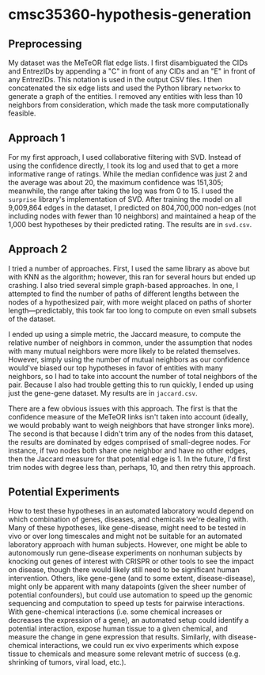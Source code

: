 # cmsc35360-hypothesis-generation

## Preprocessing
My dataset was the MeTeOR flat edge lists. I first disambiguated the CIDs and EntrezIDs by appending a "C" in front of any CIDs and an "E" in front of any EntrezIDs. This notation is used in the output CSV files. I then concatenated the six edge lists and used the Python library `networkx` to generate a graph of the entities. I removed any entities with less than 10 neighbors from consideration, which made the task more computationally feasible. 
## Approach 1
For my first approach, I used collaborative filtering with SVD. Instead of using the confidence directly, I took its log and used that to get a more informative range of ratings. While the median confidence was just 2 and the average was about 20, the maximum confidence was 151,305; meanwhile, the range after taking the log was from 0 to 15. I used the `surprise` library's implementation of SVD. After training the model on all 9,009,864 edges in the dataset, I predicted on 804,700,000 non-edges (not including nodes with fewer than 10 neighbors) and maintained a heap of the 1,000 best hypotheses by their predicted rating. The results are in `svd.csv`.  
## Approach 2
I tried a number of approaches. First, I used the same library as above but with KNN as the algorithm; however, this ran for several hours but ended up crashing. I also tried several simple graph-based approaches. In one, I attempted to find the number of paths of different lengths between the nodes of a hypothesized pair, with more weight placed on paths of shorter length—predictably, this took far too long to compute on even small subsets of the dataset.  

I ended up using a simple metric, the Jaccard measure, to compute the relative number of neighbors in common, under the assumption that nodes with many mutual neighbors were more likely to be related themselves. However, simply using the number of mutual neighbors as our confidence would've biased our top hypotheses in favor of entities with many neighbors, so I had to take into account the number of total neighbors of the pair. Because I also had trouble getting this to run quickly, I ended up using just the gene-gene dataset. My results are in `jaccard.csv`. 

There are a few obvious issues with this approach. The first is that the confidence measure of the MeTeOR links isn't taken into account (ideally, we would probably want to weigh neighbors that have stronger links more). The second is that because I didn't trim any of the nodes from this dataset, the results are dominated by edges comprised of small-degree nodes. For instance, if two nodes both share one neighbor and have no other edges, then the Jaccard measure for that potential edge is 1. In the future, I'd first trim nodes with degree less than, perhaps, 10, and then retry this approach. 

## Potential Experiments
How to test these hypotheses in an automated laboratory would depend on which combination of genes, diseases, and chemicals we're dealing with. Many of these hypotheses, like gene-disease, might need to be tested in vivo or over long timescales and might not be suitable for an automated laboratory approach with human subjects. However, one might be able to autonomously run gene-disease experiments on nonhuman subjects by knocking out genes of interest with CRISPR or other tools to see the impact on disease, though there would likely still need to be significant human intervention. Others, like gene-gene (and to some extent, disease-disease), might only be apparent with many datapoints (given the sheer number of potential confounders), but could use automation to speed up the genomic sequencing and computation to speed up tests for pairwise interactions. With gene-chemical interactions (i.e. some chemical increases or decreases the expression of a gene), an automated setup could identify a potential interaction, expose human tissue to a given chemical, and measure the change in gene expression that results. Similarly, with disease-chemical interactions, we could run ex vivo experiments which expose tissue to chemicals and measure some relevant metric of success (e.g. shrinking of tumors, viral load, etc.).
